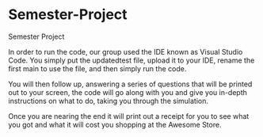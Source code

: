 # Semester-Project
Semester Project

In order to run the code, our group used the IDE known as Visual Studio Code. You simply put the updatedtest file, upload it to your IDE, rename the first main to use the file, and then simply run the code.

You will then follow up, answering a series of questions that will be printed out to your screen, the code will go along with you and give you in-depth instructions on what to do, taking you through the simulation. 

Once you are nearing the end it will print out a receipt for you to see what you got and what it will cost you shopping at the Awesome Store.

